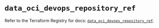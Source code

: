 # `data_oci_devops_repository_ref`

Refer to the Terraform Registry for docs: [`data_oci_devops_repository_ref`](https://registry.terraform.io/providers/oracle/oci/6.18.0/docs/data-sources/devops_repository_ref).

